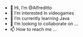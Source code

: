 - 👋 Hi, I’m @Alfreditto
- 👀 I’m interested in videogames
- 🌱 I’m currently learning Java
- 💞️ I’m looking to collaborate on ...
- 📫 How to reach me ...

<!---
Alfreditto/Alfreditto is a ✨ special ✨ repository because its `README.md` (this file) appears on your GitHub profile.
You can click the Preview link to take a look at your changes.
--->
